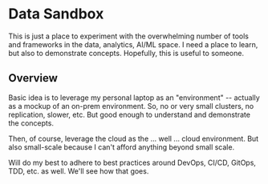 # Data Sandbox
This is just a place to experiment with the overwhelming number of tools
and frameworks in the data, analytics, AI/ML space.  I need a place to
learn, but also to demonstrate concepts.  Hopefully, this is useful to 
someone.

## Overview
Basic idea is to leverage my personal laptop as an "environment" -- 
actually as a mockup of an on-prem environment.  So, no or very 
small clusters, no replication, slower, etc.  But good enough to 
understand and demonstrate the concepts.  

Then, of course, leverage the cloud as the ... well ... cloud
environment.  But also small-scale because I can't afford anything
beyond small scale.

Will do my best to adhere to best practices around DevOps, CI/CD, 
GitOps, TDD, etc. as well.  We'll see how that goes.  
